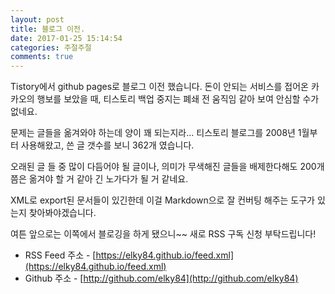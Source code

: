 ```yaml
---
layout: post
title: 블로그 이전.
date: 2017-01-25 15:14:54
categories: 주절주절
comments: true
---
```


Tistory에서 github pages로 블로그 이전 했습니다.
돈이 안되는 서비스를 접어온 카카오의 행보를 보았을 때, 티스토리 백업 중지는 폐쇄 전 움직임 같아 보여 안심할 수가 없네요.

문제는 글들을 옮겨와야 하는데 양이 꽤 되는지라...
티스토리 블로그를 2008년 1월부터 사용해왔고, 쓴 글 갯수를 보니 362개 였습니다.

오래된 글 들 중 많이 다듬어야 될 글이나, 의미가 무색해진 글들을 배제한다해도 200개쯤은 옮겨야 할 거 같아 긴 노가다가 될 거 같네요.

XML로 export된 문서들이 있긴한데 이걸 Markdown으로 잘 컨버팅 해주는 도구가 있는지 찾아봐야겠습니다.

여튼 앞으로는 이쪽에서 블로깅을 하게 됐으니~~ 새로 RSS 구독 신청 부탁드립니다!


* RSS Feed 주소 - [https://elky84.github.io/feed.xml](https://elky84.github.io/feed.xml)
* Github 주소 - [http://github.com/elky84](http://github.com/elky84)